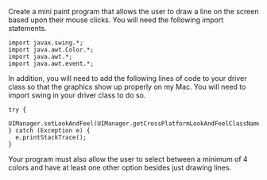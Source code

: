 <p>Create a mini paint program that allows the user to draw a line on the screen based upon their mouse clicks. You will need the following import statements.</p>

<pre><code class="java language-java">import javax.swing.*;
import java.awt.Color.*;
import java.awt.*;
import java.awt.event.*;
</code></pre>

<p>In addition, you will need to add the following lines of code to your driver class so that the graphics show up properly on my Mac. You will need to import swing in your driver class to do so.</p>

<pre><code class="java language-java">try {
  UIManager.setLookAndFeel(UIManager.getCrossPlatformLookAndFeelClassName());
} catch (Exception e) {
  e.printStackTrace();
}
</code></pre>

<p>Your program must also allow the user to select between a minimum of 4 colors and have at least one other option besides just drawing lines.</p>
